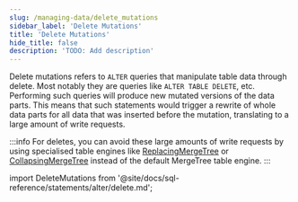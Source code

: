 ```yaml
---
slug: /managing-data/delete_mutations
sidebar_label: 'Delete Mutations'
title: 'Delete Mutations'
hide_title: false
description: 'TODO: Add description'
---
```


Delete mutations refers to `ALTER` queries that manipulate table data through delete. Most notably they are queries like `ALTER TABLE DELETE`, etc. Performing such queries will produce new mutated versions of the data parts. This means that such statements would trigger a rewrite of whole data parts for all data that was inserted before the mutation, translating to a large amount of write requests.

:::info
For deletes, you can avoid these large amounts of write requests by using specialised table engines like [ReplacingMergeTree](/guides/replacing-merge-tree) or [CollapsingMergeTree](/engines/table-engines/mergetree-family/collapsingmergetree) instead of the default MergeTree table engine.
:::

import DeleteMutations from '@site/docs/sql-reference/statements/alter/delete.md';

<DeleteMutations/>